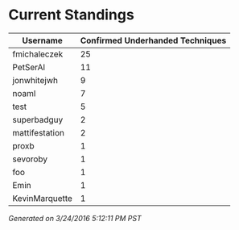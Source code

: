 # Current Standings
| Username       | Confirmed Underhanded Techniques |
|----------------|----------------------------------|
| fmichaleczek   | 25                               |
| PetSerAl       | 11                               |
| jonwhitejwh    | 9                                |
| noaml          | 7                                |
| test           | 5                                |
| superbadguy    | 2                                |
| mattifestation | 2                                |
| proxb          | 1                                |
| sevoroby       | 1                                |
| foo            | 1                                |
| Emin           | 1                                |
| KevinMarquette | 1                                |


*Generated on 3/24/2016 5:12:11 PM PST*
